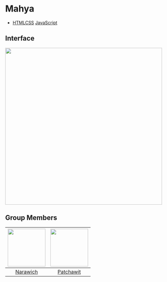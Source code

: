 # Mahya
* <a href="https://en.wikipedia.org/wiki/HTML" target="_blank">HTML</a><a href="https://en.wikipedia.org/wiki/Cascading_Style_Sheets" target="_blank">CSS</a> <a href="https://en.wikipedia.org/wiki/JavaScript" target="_blank">JavaScript</a> 

## Interface
<img src="image/1.png" alt="" width="500"/>

## Group Members
 |<img src="https://avatars.githubusercontent.com/u/42956425?v=4" width="120px" height="120px">|<img src="https://avatars.githubusercontent.com/u/42910396?v=4" width="120px" height="120px">|
 |:---:|:---:|
|[Narawich](https://github.com/Narawich)|[Patchawit](https://github.com/Patchawit)|
